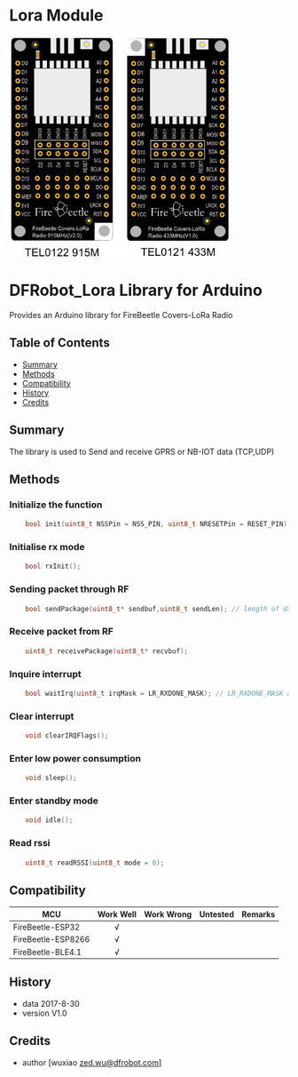 # Lora Module
<img width="400" height="400" src="https://raw.githubusercontent.com/DFRobot/binaryfiles/master/TEL0122/TEL0122svg1.png"/>

# DFRobot_Lora Library for Arduino

Provides an Arduino library for FireBeetle Covers-LoRa Radio
## Table of Contents

* [Summary](#summary)
* [Methods](#methods)
* [Compatibility](#compatibility)
* [History](#history)
* [Credits](#credits)
<snippet>
<content>

## Summary
The library is used to Send and receive GPRS or NB-IOT data (TCP,UDP)

## Methods
### Initialize the function

```C++
    bool init(uint8_t NSSPin = NSS_PIN, uint8_t NRESETPin = RESET_PIN);
```

### Initialise rx mode

```C++
    bool rxInit();
```

### Sending packet through RF
```C++
    bool sendPackage(uint8_t* sendbuf,uint8_t sendLen); // length of data to send,less than 64 bytes
```

### Receive packet from RF

```C++
    uint8_t receivePackage(uint8_t* recvbuf);
```

### Inquire interrupt

```C++
    bool waitIrq(uint8_t irqMask = LR_RXDONE_MASK); // LR_RXDONE_MASK and LR_TXDONE_MASK
```

### Clear interrupt

```C++
    void clearIRQFlags();
```

### Enter low power consumption

```C++
    void sleep();
```

### Enter standby mode

```C++
    void idle();
```

### Read rssi

```C++
    uint8_t readRSSI(uint8_t mode = 0);
```

## Compatibility

MCU                | Work Well | Work Wrong | Untested  | Remarks
------------------ | :----------: | :----------: | :---------: | -----
FireBeetle-ESP32  |      √       |             |            | 
FireBeetle-ESP8266  |      √       |             |            | 
FireBeetle-BLE4.1 |      √       |             |            | 

## History

- data 2017-8-30
- version V1.0

## Credits

- author [wuxiao  <zed.wu@dfrobot.com>]